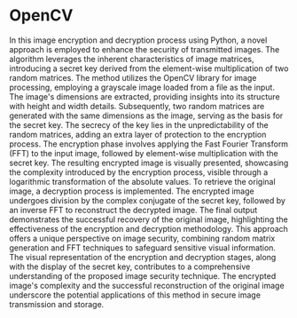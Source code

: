 # OpenCV
In this image encryption and decryption process using Python, a novel approach is employed to enhance the security of transmitted images. The algorithm leverages the inherent characteristics of image matrices, introducing a secret key derived from the element-wise multiplication of two random matrices. The method utilizes the OpenCV library for image processing, employing a grayscale image loaded from a file as the input. The image's dimensions are extracted, providing insights into its structure with height and width details. Subsequently, two random matrices are generated with the same dimensions as the image, serving as the basis for the secret key. The secrecy of the key lies in the unpredictability of the random matrices, adding an extra layer of protection to the encryption process. The encryption phase involves applying the Fast Fourier Transform (FFT) to the input image, followed by element-wise multiplication with the secret key. The resulting encrypted image is visually presented, showcasing the complexity introduced by the encryption process, visible through a logarithmic transformation of the absolute values. To retrieve the original image, a decryption process is implemented. The encrypted image undergoes division by the complex conjugate of the secret key, followed by an inverse FFT to reconstruct the decrypted image. The final output demonstrates the successful recovery of the original image, highlighting the effectiveness of the encryption and decryption methodology. This approach offers a unique perspective on image security, combining random matrix generation and FFT techniques to safeguard sensitive visual information. The visual representation of the encryption and decryption stages, along with the display of the secret key, contributes to a comprehensive understanding of the proposed image security technique. The encrypted image's complexity and the successful reconstruction of the original image underscore the potential applications of this method in secure image transmission and storage.
